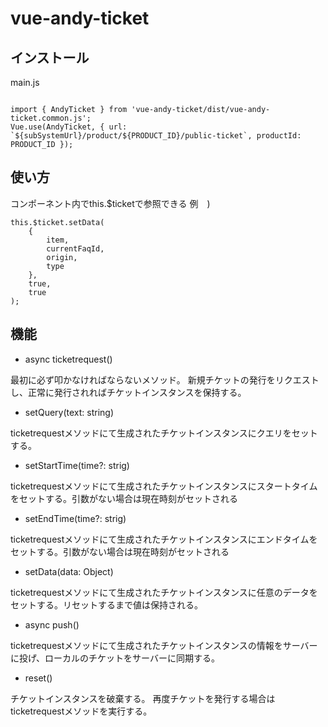 # vue-andy-ticket

## インストール

main.js
```

import { AndyTicket } from 'vue-andy-ticket/dist/vue-andy-ticket.common.js';
Vue.use(AndyTicket, { url: `${subSystemUrl}/product/${PRODUCT_ID}/public-ticket`, productId: PRODUCT_ID });

```

## 使い方

コンポーネント内でthis.$ticketで参照できる
例　)
```
this.$ticket.setData(
	{
		item,
		currentFaqId,
		origin,
		type
	},
	true,
	true
);

```

## 機能
- async ticketrequest()

最初に必ず叩かなければならないメソッド。
新規チケットの発行をリクエストし、正常に発行されればチケットインスタンスを保持する。

- setQuery(text: string)

ticketrequestメソッドにて生成されたチケットインスタンスにクエリをセットする。

- setStartTime(time?: strig)

ticketrequestメソッドにて生成されたチケットインスタンスにスタートタイムをセットする。引数がない場合は現在時刻がセットされる

- setEndTime(time?: strig)

ticketrequestメソッドにて生成されたチケットインスタンスにエンドタイムをセットする。引数がない場合は現在時刻がセットされる

- setData(data: Object)

ticketrequestメソッドにて生成されたチケットインスタンスに任意のデータをセットする。リセットするまで値は保持される。

- async push()

ticketrequestメソッドにて生成されたチケットインスタンスの情報をサーバーに投げ、ローカルのチケットをサーバーに同期する。

- reset()

チケットインスタンスを破棄する。
再度チケットを発行する場合はticketrequestメソッドを実行する。